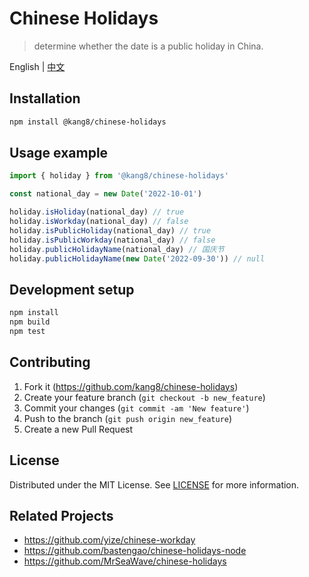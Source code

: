 # Chinese Holidays
> determine whether the date is a public holiday in China.

English | [中文](README-cn.md)


## Installation

```sh
npm install @kang8/chinese-holidays
```

## Usage example

```js
import { holiday } from '@kang8/chinese-holidays'

const national_day = new Date('2022-10-01')

holiday.isHoliday(national_day) // true
holiday.isWorkday(national_day) // false
holiday.isPublicHoliday(national_day) // true
holiday.isPublicWorkday(national_day) // false
holiday.publicHolidayName(national_day) // 国庆节
holiday.publicHolidayName(new Date('2022-09-30')) // null
```

## Development setup


```sh
npm install
npm build
npm test
```

## Contributing

1. Fork it (<https://github.com/kang8/chinese-holidays>)
2. Create your feature branch (`git checkout -b new_feature`)
3. Commit your changes (`git commit -am 'New feature'`)
4. Push to the branch (`git push origin new_feature`)
5. Create a new Pull Request

## License

Distributed under the MIT License. See [LICENSE](LICENSE) for more information.

## Related Projects

* https://github.com/yize/chinese-workday
* https://github.com/bastengao/chinese-holidays-node
* https://github.com/MrSeaWave/chinese-holidays

